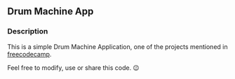 ## Drum Machine App

### Description

This is a simple Drum Machine Application, one of the projects mentioned in [freecodecamp](https://www.freecodecamp.org).

Feel free to modify, use or share this code. :wink:
